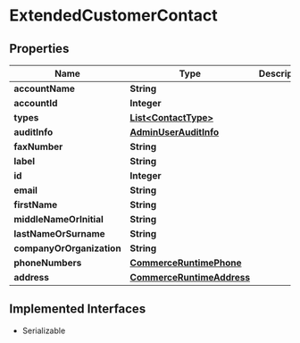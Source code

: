 

# ExtendedCustomerContact


## Properties

| Name | Type | Description | Notes |
|------------ | ------------- | ------------- | -------------|
|**accountName** | **String** |  |  [optional] |
|**accountId** | **Integer** |  |  [optional] |
|**types** | [**List&lt;ContactType&gt;**](ContactType.md) |  |  [optional] |
|**auditInfo** | [**AdminUserAuditInfo**](AdminUserAuditInfo.md) |  |  [optional] |
|**faxNumber** | **String** |  |  [optional] |
|**label** | **String** |  |  [optional] |
|**id** | **Integer** |  |  [optional] |
|**email** | **String** |  |  [optional] |
|**firstName** | **String** |  |  [optional] |
|**middleNameOrInitial** | **String** |  |  [optional] |
|**lastNameOrSurname** | **String** |  |  [optional] |
|**companyOrOrganization** | **String** |  |  [optional] |
|**phoneNumbers** | [**CommerceRuntimePhone**](CommerceRuntimePhone.md) |  |  [optional] |
|**address** | [**CommerceRuntimeAddress**](CommerceRuntimeAddress.md) |  |  [optional] |


## Implemented Interfaces

* Serializable


